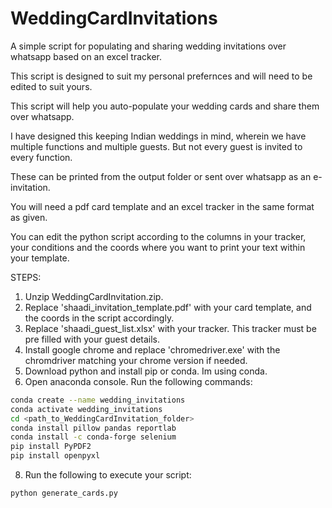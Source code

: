 # WeddingCardInvitations
A simple script for populating and sharing wedding invitations over whatsapp based on an excel tracker.

This script is designed to suit my personal prefernces and will need to be edited to suit yours.

This script will help you auto-populate your wedding cards and share them over whatsapp.

I have designed this keeping Indian weddings in mind, wherein we have multiple functions and multiple guests. But not every guest is invited to every function.

These can be printed from the output folder or sent over whatsapp as an e-invitation.

You will need a pdf card template and an excel tracker in the same format as given.

You can edit the python script according to the columns in your tracker, your conditions and the coords where you want to print your text within your template.  

STEPS:

1. Unzip WeddingCardInvitation.zip. 
2. Replace 'shaadi_invitation_template.pdf' with your card template, and the coords in the script accordingly.
3. Replace 'shaadi_guest_list.xlsx' with your tracker. This tracker must be pre filled with your guest details.
4. Install google chrome and replace 'chromedriver.exe' with the chromdriver matching your chrome version if needed.
5. Download python and install pip or conda. Im using conda.
6. Open anaconda console. Run the following commands:

```bash
conda create --name wedding_invitations
conda activate wedding_invitations
cd <path_to_WeddingCardInvitation_folder>
conda install pillow pandas reportlab
conda install -c conda-forge selenium
pip install PyPDF2
pip install openpyxl
```
8. Run the following to execute your script:
```bash
python generate_cards.py
```
